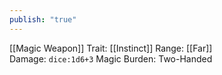 ```yaml
---
publish: "true"
---
```


[[Magic Weapon]]
Trait: [[Instinct]]
Range: [[Far]]
Damage: `dice:1d6+3` Magic
Burden: Two-Handed
